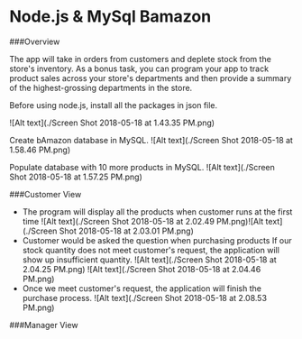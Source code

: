 # Node.js & MySql Bamazon
###Overview

<p>The app will take in orders from customers and deplete stock from the store's inventory. As a bonus task, you can program your app to track product sales across your store's departments and then provide a summary of the highest-grossing departments in the store.</p>

<p>Before using node.js, install all the packages in json file.</p>
![Alt text](./Screen Shot 2018-05-18 at 1.43.35 PM.png)
<p>Create bAmazon database in MySQL.
![Alt text](./Screen Shot 2018-05-18 at 1.58.46 PM.png)

<p>Populate database with 10 more products in MySQL.
![Alt text](./Screen Shot 2018-05-18 at 1.57.25 PM.png)

###Customer View
* The program will display all the products when customer runs at the first time
![Alt text](./Screen Shot 2018-05-18 at 2.02.49 PM.png)![Alt text](./Screen Shot 2018-05-18 at 2.03.01 PM.png)
* Customer would be asked the question when purchasing products
If our stock quantity does not meet customer's request, the application will show up insufficient quantity.
![Alt text](./Screen Shot 2018-05-18 at 2.04.25 PM.png)
 ![Alt text](./Screen Shot 2018-05-18 at 2.04.46 PM.png)
* Once we meet customer's request, the application will finish the purchase process.
![Alt text](./Screen Shot 2018-05-18 at 2.08.53 PM.png)

###Manager View


